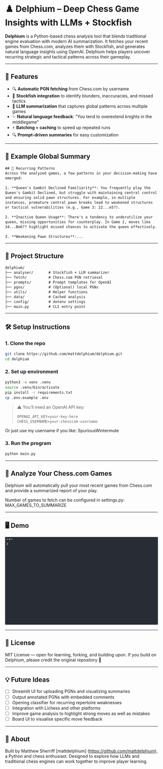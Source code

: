 # ♟️ Delphium – Deep Chess Game Insights with LLMs + Stockfish

**Delphium** is a Python-based chess analysis tool that blends traditional engine evaluation with modern AI summarization. It fetches your recent games from Chess.com, analyzes them with Stockfish, and generates natural language insights using OpenAI. Delphium helps players uncover recurring strategic and tactical patterns across their gameplay.

---

## 🚀 Features

* 🔍 **Automatic PGN fetching** from Chess.com by username
* 🤖 **Stockfish integration** to identify blunders, inaccuracies, and missed tactics
* 🧠 **LLM summarization** that captures global patterns across multiple games
* ✨ **Natural language feedback**: "You tend to overextend knights in the middlegame"
* ⚡ **Batching + caching** to speed up repeated runs
* 🔍 **Prompt-driven summaries** for easy customization

---

## 📸 Example Global Summary

```
## 🎯 Recurring Patterns
Across the analyzed games, a few patterns in your decision-making have emerged:

1. **Queen's Gambit Declined Familiarity**: You frequently play the Queen's Gambit Declined, but struggle with maintaining central control and ensuring solid pawn structures. For example, in multiple instances, premature central pawn breaks lead to weakened structures or tactical vulnerabilities (e.g., Game 3: 22...e5?).

2. **Inactive Queen Usage**: There's a tendency to underutilize your queen, missing opportunities for counterplay. In Game 2, moves like 34...Be6?? highlight missed chances to activate the queen effectively.

3. **Weakening Pawn Structures**:...
```

---

## 📂 Project Structure

```
delphium/
├── analyser/       # Stockfish + LLM summarizer
├── fetch/          # Chess.com PGN retrieval
├── prompts/        # Prompt templates for OpenAI
├── pgns/           # (Optional) local PGNs
├── utils/          # Helper functions
├── data/           # Cached analysis
├── config/         # dotenv settings
├── main.py         # CLI entry point
```

---

## 🛠️ Setup Instructions

### 1. Clone the repo

```bash
git clone https://github.com/mattdelphium/delphium.git
cd delphium
```

### 2. Set up environment

```bash
python3 -m venv .venv
source .venv/bin/activate
pip install -r requirements.txt
cp .env.example .env
```

> ⚠️ You'll need an OpenAI API key:
>
> ```
> OPENAI_API_KEY=your-key-here
> CHESS_USERNAME=your-chesscom-username
> ```
Or just use my username if you like: SpuriousWintermute
### 3. Run the program


```bash
python main.py
```

---

## 🔮 Analyze Your Chess.com Games

Delphium will automatically pull your most recent games from Chess.com and provide a summarized report of your play.

Number of games to fetch can be configured in settings.py: MAX_GAMES_TO_SUMMARIZE

---

## 🖥️ Demo

![Delphium Terminal Demo](demo.svg)

---

## 📄 License

MIT License — open for learning, forking, and building upon.
If you build on Delphium, please credit the original repository 🙏

---

## 💡 Future Ideas

* [ ] Streamlit UI for uploading PGNs and visualizing summaries
* [ ] Output annotated PGNs with embedded comments
* [ ] Opening classifier for recurring repertoire weaknesses
* [ ] Integration with Lichess and other platforms
* [ ] Improve game analysis to highlight strong moves as well as mistakes
* [ ] Board UI to visualise specific move feedback

---

## 👋 About

Built by Matthew Sherriff [mattdelphium] (https://github.com/mattdelphium), a Python and chess enthusiast.
Designed to explore how LLMs and traditional chess engines can work together to improve player learning.
